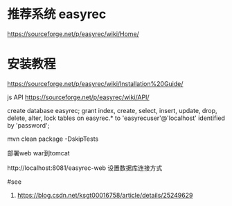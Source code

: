 # 推荐系统 easyrec

https://sourceforge.net/p/easyrec/wiki/Home/

# 安装教程

https://sourceforge.net/p/easyrec/wiki/Installation%20Guide/

js API
https://sourceforge.net/p/easyrec/wiki/API/

create database easyrec;
grant index, create, select, insert, update, drop, delete, alter, lock tables on easyrec.* to 'easyrecuser'@'localhost' identified by 'password';

mvn clean package -DskipTests

部署web war到tomcat

http://localhost:8081/easyrec-web
设置数据库连接方式


#see

1. https://blog.csdn.net/ksgt00016758/article/details/25249629